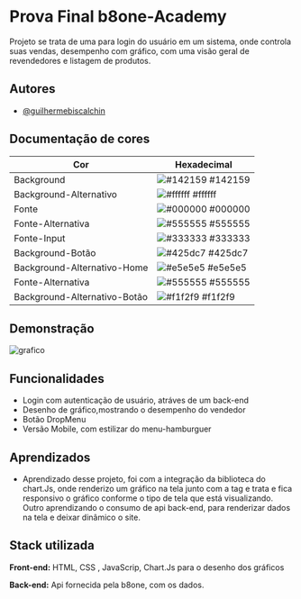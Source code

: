 
# Prova Final b8one-Academy

Projeto se trata de uma para login do usuário em um sistema, onde controla suas vendas, desempenho com gráfico, com uma visão geral de revendedores e listagem de produtos.

## Autores

- [@guilhermebiscalchin](https://github.com/GuilhermeBiscalchin)

## Documentação de cores

| Cor               | Hexadecimal                                                |
| ----------------- | ---------------------------------------------------------------- |
| Background        | ![#142159](https://via.placeholder.com/10/142159?text=+) #142159 |
| Background-Alternativo       | ![#ffffff](https://via.placeholder.com/10/ffffff?text=+) #ffffff |
| Fonte       | ![#000000](https://via.placeholder.com/10/000000?text=+) #000000 |
| Fonte-Alternativa       | ![#555555](https://via.placeholder.com/10/555555?text=+) #555555 |
| Fonte-Input       | ![#333333](https://via.placeholder.com/10/333333?text=+) #333333 |
| Background-Botão       | ![#425dc7](https://via.placeholder.com/10/425dc7?text=+) #425dc7 |
| Background-Alternativo-Home       | ![#e5e5e5](https://via.placeholder.com/10/e5e5e5?text=+) #e5e5e5 |
| Fonte-Alternativa       | ![#555555](https://via.placeholder.com/10/555555?text=+) #555555 |
| Background-Alternativo-Botão       | ![#f1f2f9](https://via.placeholder.com/10/f1f2f9?text=+) #f1f2f9 |


## Demonstração

![grafico](https://user-images.githubusercontent.com/82482404/157986177-9ccfcd4a-22a4-42da-9338-9f3f93a4142b.jpg)


## Funcionalidades

- Login com autenticação de usuário, atráves de um back-end 
- Desenho de gráfico,mostrando o desempenho do vendedor
- Botão DropMenu
- Versão Mobile, com estilizar do menu-hamburguer 


## Aprendizados

- Aprendizado desse projeto, foi com a integração da biblioteca do chart.Js, onde renderizo um gráfico na tela junto com a tag <canvas> e trata e fica responsivo o gráfico conforme o tipo de tela que está visualizando.
  Outro aprendizando o consumo de api back-end, para renderizar dados na tela e deixar dinâmico o site.


## Stack utilizada

**Front-end:** HTML, CSS , JavaScrip, Chart.Js para o desenho dos gráficos

**Back-end:** Api fornecida pela b8one, com os dados.

